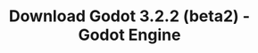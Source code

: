 ---
# Generated by /tools/generators/src/download_archive_generator !!! do not edit by hand !!!
title: 'Download Godot 3.2.2 (beta2) - Godot Engine'
type: 'download/archive'
name: '3.2.2'
flavor: 'beta2'
release_date: '2020-05-07T03:00:00-00:00'
release_notes: 'article/dev-snapshot-godot-3-2-2-beta-2/'
primaryPlatforms:
  - 'android.apk'
  - 'macos.universal'
  - 'windows.64'
  - 'linux_server.headless.64'
  - 'web'
  - 'templates'
links:
  android.apk:
    name: 'android.apk'
    title: 'Android'
    caption: 'Universal APK (ARM64 + ARMv7 + x86_64 + x86)'
    tags:
      - 'APK download'
      - 'ARM64/v7'
      - 'x86 (64 & 32 bit)'
    hosts:
      github_builds:
        regular: 'https://github.com/godotengine/godot-builds/releases/download/3.2.2-beta2/Godot_v3.2.2-beta2_android_editor.apk'
        mono: '#'
      github:
        regular: 'https://github.com/godotengine/godot/releases/download/3.2.2-beta2/Godot_v3.2.2-beta2_android_editor.apk'
        mono: '#'
  macos.universal:
    name: 'macos.universal'
    title: 'macOS'
    caption: 'Universal (x86_64 + Apple Silicon)'
    tags:
      - 'Intel/Apple Silicon'
      - '64 bit'
    hosts:
      github_builds:
        regular: 'https://github.com/godotengine/godot-builds/releases/download/3.2.2-beta2/Godot_v3.2.2-beta2_osx.universal.zip'
        mono: 'https://github.com/godotengine/godot-builds/releases/download/3.2.2-beta2/Godot_v3.2.2-beta2_mono_osx.universal.zip'
      github:
        regular: 'https://github.com/godotengine/godot/releases/download/3.2.2-beta2/Godot_v3.2.2-beta2_osx.universal.zip'
        mono: 'https://github.com/godotengine/godot/releases/download/3.2.2-beta2/Godot_v3.2.2-beta2_mono_osx.universal.zip'
  windows.64:
    name: 'windows.64'
    title: 'Windows'
    caption: 'Standard (x86_64)'
    tags:
      - '64 bit'
    hosts:
      github_builds:
        regular: 'https://github.com/godotengine/godot-builds/releases/download/3.2.2-beta2/Godot_v3.2.2-beta2_win64.exe.zip'
        mono: 'https://github.com/godotengine/godot-builds/releases/download/3.2.2-beta2/Godot_v3.2.2-beta2_mono_win64.zip'
      github:
        regular: 'https://github.com/godotengine/godot/releases/download/3.2.2-beta2/Godot_v3.2.2-beta2_win64.exe.zip'
        mono: 'https://github.com/godotengine/godot/releases/download/3.2.2-beta2/Godot_v3.2.2-beta2_mono_win64.zip'
  linux_server.headless.64:
    name: 'linux_server.headless.64'
    title: 'Linux Server'
    caption: 'Headless (x86_64)'
    tags:
      - '64 bit'
      - 'Headless'
    hosts:
      github_builds:
        regular: 'https://github.com/godotengine/godot-builds/releases/download/3.2.2-beta2/Godot_v3.2.2-beta2_linux_headless.64.zip'
        mono: 'https://github.com/godotengine/godot-builds/releases/download/3.2.2-beta2/Godot_v3.2.2-beta2_mono_linux_headless_64.zip'
      github:
        regular: 'https://github.com/godotengine/godot/releases/download/3.2.2-beta2/Godot_v3.2.2-beta2_linux_headless.64.zip'
        mono: 'https://github.com/godotengine/godot/releases/download/3.2.2-beta2/Godot_v3.2.2-beta2_mono_linux_headless_64.zip'
  web:
    name: 'web'
    title: 'Web editor'
    caption: ''
    tags:
      - 'Self-hosted'
      - 'Cross-platform'
    hosts:
      github_builds:
        regular: 'https://github.com/godotengine/godot-builds/releases/download/3.2.2-beta2/Godot_v3.2.2-beta2_web_editor.zip'
        mono: '#'
      github:
        regular: 'https://github.com/godotengine/godot/releases/download/3.2.2-beta2/Godot_v3.2.2-beta2_web_editor.zip'
        mono: '#'
  linux.64:
    name: 'linux.64'
    title: 'Linux'
    caption: 'Standard (x86_64)'
    tags:
      - '64 bit'
    hosts:
      github_builds:
        regular: 'https://github.com/godotengine/godot-builds/releases/download/3.2.2-beta2/Godot_v3.2.2-beta2_x11.64.zip'
        mono: 'https://github.com/godotengine/godot-builds/releases/download/3.2.2-beta2/Godot_v3.2.2-beta2_mono_x11_64.zip'
      github:
        regular: 'https://github.com/godotengine/godot/releases/download/3.2.2-beta2/Godot_v3.2.2-beta2_x11.64.zip'
        mono: 'https://github.com/godotengine/godot/releases/download/3.2.2-beta2/Godot_v3.2.2-beta2_mono_x11_64.zip'
  linux.32:
    name: 'linux.32'
    title: 'Linux'
    caption: 'Standard (x86)'
    tags:
      - '32 bit'
    hosts:
      github_builds:
        regular: 'https://github.com/godotengine/godot-builds/releases/download/3.2.2-beta2/Godot_v3.2.2-beta2_x11.32.zip'
        mono: 'https://github.com/godotengine/godot-builds/releases/download/3.2.2-beta2/Godot_v3.2.2-beta2_mono_x11_32.zip'
      github:
        regular: 'https://github.com/godotengine/godot/releases/download/3.2.2-beta2/Godot_v3.2.2-beta2_x11.32.zip'
        mono: 'https://github.com/godotengine/godot/releases/download/3.2.2-beta2/Godot_v3.2.2-beta2_mono_x11_32.zip'
  windows.32:
    name: 'windows.32'
    title: 'Windows'
    caption: 'Standard (x86)'
    tags:
      - '32 bit'
    hosts:
      github_builds:
        regular: 'https://github.com/godotengine/godot-builds/releases/download/3.2.2-beta2/Godot_v3.2.2-beta2_win32.exe.zip'
        mono: 'https://github.com/godotengine/godot-builds/releases/download/3.2.2-beta2/Godot_v3.2.2-beta2_mono_win32.zip'
      github:
        regular: 'https://github.com/godotengine/godot/releases/download/3.2.2-beta2/Godot_v3.2.2-beta2_win32.exe.zip'
        mono: 'https://github.com/godotengine/godot/releases/download/3.2.2-beta2/Godot_v3.2.2-beta2_mono_win32.zip'
  linux_server.64:
    name: 'linux_server.64'
    title: 'Linux Server'
    caption: 'Standard (x86_64)'
    tags:
      - '64 bit'
    hosts:
      github_builds:
        regular: 'https://github.com/godotengine/godot-builds/releases/download/3.2.2-beta2/Godot_v3.2.2-beta2_linux_server.64.zip'
        mono: 'https://github.com/godotengine/godot-builds/releases/download/3.2.2-beta2/Godot_v3.2.2-beta2_mono_linux_server_64.zip'
      github:
        regular: 'https://github.com/godotengine/godot/releases/download/3.2.2-beta2/Godot_v3.2.2-beta2_linux_server.64.zip'
        mono: 'https://github.com/godotengine/godot/releases/download/3.2.2-beta2/Godot_v3.2.2-beta2_mono_linux_server_64.zip'
  aar_library:
    name: 'aar_library'
    title: 'AAR library'
    caption: ''
    tags:
      - 'Android plugins'
      - 'Java'
      - 'Kotlin'
    hosts:
      github_builds:
        regular: 'https://github.com/godotengine/godot-builds/releases/download/3.2.2-beta2/godot-lib.3.2.2.beta2.release.aar'
        mono: 'https://github.com/godotengine/godot-builds/releases/download/3.2.2-beta2/godot-lib.3.2.2.beta2.mono.release.aar'
      github:
        regular: 'https://github.com/godotengine/godot/releases/download/3.2.2-beta2/godot-lib.3.2.2.beta2.release.aar'
        mono: 'https://github.com/godotengine/godot/releases/download/3.2.2-beta2/godot-lib.3.2.2.beta2.mono.release.aar'
  templates:
    name: 'templates'
    title: 'Export templates'
    caption: ''
    tags:
      - 'Used to export your games to all supported platforms'
    hosts:
      github_builds:
        regular: 'https://github.com/godotengine/godot-builds/releases/download/3.2.2-beta2/Godot_v3.2.2-beta2_export_templates.tpz'
        mono: 'https://github.com/godotengine/godot-builds/releases/download/3.2.2-beta2/Godot_v3.2.2-beta2_mono_export_templates.tpz'
      github:
        regular: 'https://github.com/godotengine/godot/releases/download/3.2.2-beta2/Godot_v3.2.2-beta2_export_templates.tpz'
        mono: 'https://github.com/godotengine/godot/releases/download/3.2.2-beta2/Godot_v3.2.2-beta2_mono_export_templates.tpz'
---